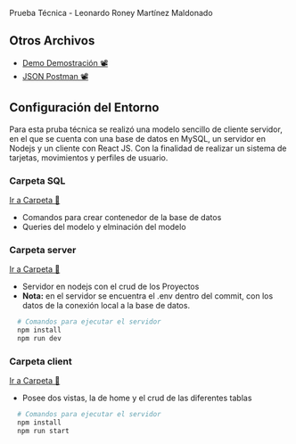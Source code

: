 Prueba Técnica - Leonardo Roney Martínez Maldonado

## Otros Archivos
- [Demo Demostración 📽️](https://github.com/leonardo0martinez/prueba-tecnica-genesis/tree/main/grabación.webm)
- [JSON Postman 📽️](https://github.com/leonardo0martinez/prueba-tecnica-genesis/tree/main/PRUEBA-TECNICA-GENESIS.postman_collection.json)

## Configuración del Entorno
Para esta pruba técnica se realizó una modelo sencillo de cliente servidor, en el que se cuenta con una base de datos en MySQL, un servidor en Nodejs y un cliente con React JS. Con la finalidad de realizar un sistema de tarjetas, movimientos y perfiles de usuario.

### Carpeta SQL
[Ir a Carpeta 📂](https://github.com/leonardo0martinez/prueba-tecnica-genesis/tree/main/sql)
- Comandos para crear contenedor de la base de datos
- Queries del modelo y elminación del modelo

### Carpeta server
[Ir a Carpeta 📂](https://github.com/leonardo0martinez/prueba-tecnica-genesis/tree/main/back-end)
- Servidor en nodejs con el crud de los Proyectos
- **Nota:** en el servidor se encuentra el .env dentro del commit, con los datos de la conexión local a la base de datos.
```bash
  # Comandos para ejecutar el servidor
  npm install
  npm run dev
```

### Carpeta client
[Ir a Carpeta 📂](https://github.com/leonardo0martinez/prueba-tecnica-genesis/tree/main/front-end-npx)
- Posee dos vistas, la de home y el crud de las diferentes tablas
```bash
  # Comandos para ejecutar el servidor
  npm install
  npm run start
```
